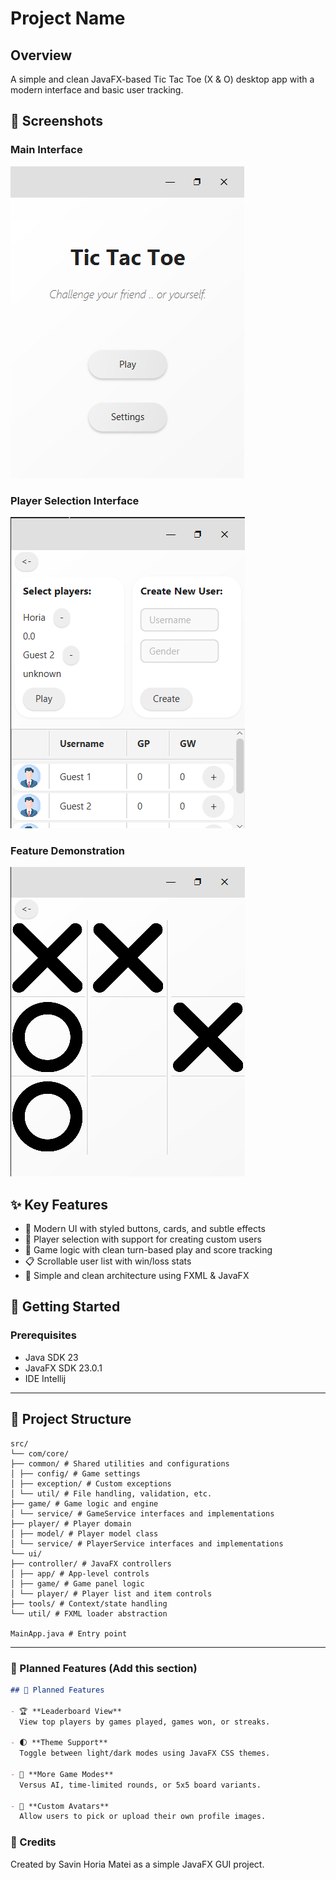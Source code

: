 # Project Name

## Overview
A simple and clean JavaFX-based Tic Tac Toe (X & O) desktop app with a modern interface and basic user tracking.
## 📸 Screenshots

### Main Interface
<!-- Add your screenshot here using the following format: -->
![Main Interface](./screenshots/Main-interface.png)
<!-- You can place your screenshots in a 'screenshots' folder in your project root -->

### Player Selection Interface
![Feature Demo](./screenshots/Player-selection-interface.png)

### Feature Demonstration
![Feature Demo](./screenshots/Game-panel.png)

## ✨ Key Features
- 🎨 Modern UI with styled buttons, cards, and subtle effects
- 👥 Player selection with support for creating custom users
- 🧠 Game logic with clean turn-based play and score tracking
- 📋 Scrollable user list with win/loss stats
- 🐛 Simple and clean architecture using FXML & JavaFX

## 🚀 Getting Started

### Prerequisites
- Java SDK 23
- JavaFX SDK 23.0.1
- IDE Intellij

---

## 📁 Project Structure
```
src/
└── com/core/
├── common/ # Shared utilities and configurations
│ ├── config/ # Game settings
│ ├── exception/ # Custom exceptions
│ └── util/ # File handling, validation, etc.
├── game/ # Game logic and engine
│ └── service/ # GameService interfaces and implementations
├── player/ # Player domain
│ ├── model/ # Player model class
│ └── service/ # PlayerService interfaces and implementations
└── ui/
├── controller/ # JavaFX controllers
│ ├── app/ # App-level controls
│ ├── game/ # Game panel logic
│ └── player/ # Player list and item controls
├── tools/ # Context/state handling
└── util/ # FXML loader abstraction

MainApp.java # Entry point
```

---

### 🌟 Planned Features (Add this section)

```markdown
## 🧠 Planned Features

- 🏆 **Leaderboard View**  
  View top players by games played, games won, or streaks.

- 🌓 **Theme Support**  
  Toggle between light/dark modes using JavaFX CSS themes.

- 🧪 **More Game Modes**  
  Versus AI, time-limited rounds, or 5x5 board variants.

- 🎨 **Custom Avatars**  
  Allow users to pick or upload their own profile images.
```

### 🙌 Credits
Created by Savin Horia Matei as a simple JavaFX GUI project.